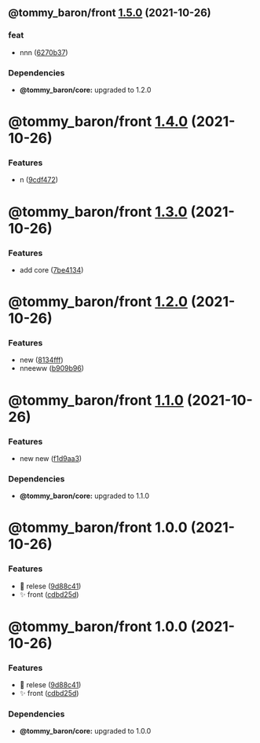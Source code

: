 ## @tommy_baron/front [1.5.0](https://github.com/baronTommy/mono-mono/compare/@tommy_baron/front@1.4.0...@tommy_baron/front@1.5.0) (2021-10-26)

### feat

- nnn ([6270b37](https://github.com/baronTommy/mono-mono/commit/6270b377512055391605545b027409af2e2a687b))

### Dependencies

- **@tommy_baron/core:** upgraded to 1.2.0

# @tommy_baron/front [1.4.0](https://github.com/baronTommy/mono-mono/compare/@tommy_baron/front@1.3.0...@tommy_baron/front@1.4.0) (2021-10-26)

### Features

- n ([9cdf472](https://github.com/baronTommy/mono-mono/commit/9cdf4720724f8a70e63f9dbe41f68b7ee2f85305))

# @tommy_baron/front [1.3.0](https://github.com/baronTommy/mono-mono/compare/@tommy_baron/front@1.2.0...@tommy_baron/front@1.3.0) (2021-10-26)

### Features

- add core ([7be4134](https://github.com/baronTommy/mono-mono/commit/7be4134c999fcadffe8c086c60b7df71afd16e39))

# @tommy_baron/front [1.2.0](https://github.com/baronTommy/mono-mono/compare/@tommy_baron/front@1.1.0...@tommy_baron/front@1.2.0) (2021-10-26)

### Features

- new ([8134fff](https://github.com/baronTommy/mono-mono/commit/8134fff0c82e6d32a13614ad1010902be7e38e28))
- nneeww ([b909b96](https://github.com/baronTommy/mono-mono/commit/b909b96fced11afeb6ce985e3ee8d6836e651fcf))

# @tommy_baron/front [1.1.0](https://github.com/baronTommy/mono-mono/compare/@tommy_baron/front@1.0.0...@tommy_baron/front@1.1.0) (2021-10-26)

### Features

- new new ([f1d9aa3](https://github.com/baronTommy/mono-mono/commit/f1d9aa3be86953cda65cbc55fa10e76c61505c1e))

### Dependencies

- **@tommy_baron/core:** upgraded to 1.1.0

# @tommy_baron/front 1.0.0 (2021-10-26)

### Features

- :art: relese ([9d88c41](https://github.com/baronTommy/mono-mono/commit/9d88c4122f37e360d2042e121db92409de3601c4))
- :sparkles: front ([cdbd25d](https://github.com/baronTommy/mono-mono/commit/cdbd25d250b2ed51a3c04f7af6eefd5e374abf2b))

# @tommy_baron/front 1.0.0 (2021-10-26)

### Features

- :art: relese ([9d88c41](https://github.com/baronTommy/mono-mono/commit/9d88c4122f37e360d2042e121db92409de3601c4))
- :sparkles: front ([cdbd25d](https://github.com/baronTommy/mono-mono/commit/cdbd25d250b2ed51a3c04f7af6eefd5e374abf2b))

### Dependencies

- **@tommy_baron/core:** upgraded to 1.0.0
